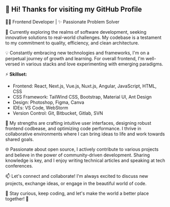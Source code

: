 ## 👋 Hi! Thanks for visiting my GitHub Profile

👨‍💻 Frontend Developer | ✨ Passionate Problem Solver

🔭 Currently exploring the realms of software development, seeking innovative solutions to real-world challenges. My codebase is a testament to my commitment to quality, efficiency, and clean architecture.

💡 Constantly embracing new technologies and frameworks, I'm on a perpetual journey of growth and learning. For overall frontend, I'm well-versed in various stacks and love experimenting with emerging paradigms.

⚡️ **Skillset:**
- Frontend: React, Next.js, Vue.js, Nuxt.js, Angular, JavaScript, HTML, CSS
- CSS Framework: TailWind CSS, Bootstrap, Material UI, Ant Design 
- Design: Photoshop, Figma, Canva
- IDEs: VS Code, WebStorm
- Version Control: Git, Bitbucket, Gitlab, SVN

💪 My strengths are crafting intuitive user interfaces, designing robust frontend codbease, and optimizing code performance. I thrive in collaborative environments where I can bring ideas to life and work towards shared goals.

🌐 Passionate about open source, I actively contribute to various projects and believe in the power of community-driven development. Sharing knowledge is key, and I enjoy writing technical articles and speaking at tech conferences.

📫 Let's connect and collaborate! I'm always excited to discuss new projects, exchange ideas, or engage in the beautiful world of code.

🌟 Stay curious, keep coding, and let's make the world a better place together! 🚀
